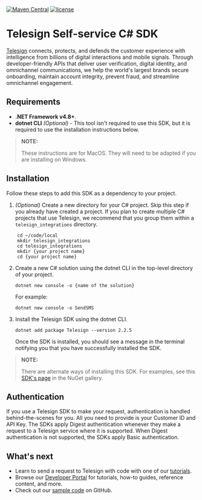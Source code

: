 ﻿[![Maven Central](https://img.shields.io/maven-central/v/com.telesign/telesign.svg)](https://mvnrepository.com/artifact/com.telesign/telesign) [![license](https://img.shields.io/github/license/TeleSign/java_telesign.svg)](https://github.com/TeleSign/java_telesign/blob/master/LICENSE.txt)

# Telesign Self-service C# SDK

[Telesign](https://telesign.com) connects, protects, and defends the customer experience with intelligence from billions of digital interactions and mobile signals. Through developer-friendly APIs that deliver user verification, digital identity, and omnichannel communications, we help the world's largest brands secure onboarding, maintain account integrity, prevent fraud, and streamline omnichannel engagement.

## Requirements

* **.NET Framework v4.8+**.
* **dotnet CLI** *(Optional)* - This tool isn't required to use this SDK, but it is required to use the installation instructions below.  

> **NOTE:**
>
> These instructions are for MacOS. They will need to be adapted if you are installing on Windows.

## Installation

Follow these steps to add this SDK as a dependency to your project.

1. *(Optional)* Create a new directory for your C# project. Skip this step if you already have created a project. If you plan to create multiple C# projects that use Telesign, we recommend that you group them within a `telesign_integrations` directory.

```
    cd ~/code/local
    mkdir telesign_integrations
    cd telesign_integrations
    mkdir {your project name}
    cd {your project name}
```

2. Create a new C# solution using the dotnet CLI in the top-level directory of your project.

   `dotnet new console -o {name of the solution}`

   For example:

    `dotnet new console -o SendSMS`

3. Install the Telesign SDK using the dotnet CLI. 

   `dotnet add package Telesign --version 2.2.5`

   Once the SDK is installed, you should see a message in the terminal notifying you that you have successfully installed the SDK.

> **NOTE:**
> 
> There are alternate ways of installing this SDK. For examples, see this [SDK's page](https://www.nuget.org/packages/Telesign) in the NuGet gallery.

## Authentication

If you use a Telesign SDK to make your request, authentication is handled behind-the-scenes for you. All you need to provide is your Customer ID and API Key. The SDKs apply Digest authentication whenever they make a request to a Telesign service where it is supported. When Digest authentication is not supported, the SDKs apply Basic authentication.

## What's next

* Learn to send a request to Telesign with code with one of our [tutorials](https://developer.telesign.com/enterprise/docs/tutorials).  
* Browse our [Developer Portal](https://developer.telesign.com) for tutorials, how-to guides, reference content, and more.
* Check out our [sample code](https://github.com/TeleSign/sample_code) on GitHub.
